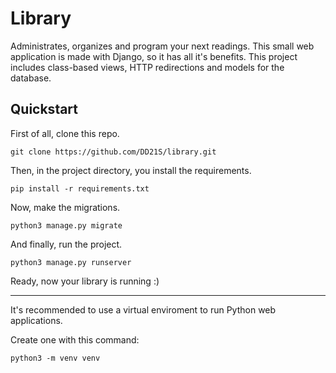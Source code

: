 # Library

Administrates, organizes and program your next readings. This small web application is made with Django, so it has all it's benefits. This project includes class-based views, HTTP redirections and models for the database.

## Quickstart

First of all, clone this repo.

``
git clone https://github.com/DD21S/library.git
``

Then, in the project directory, you install the requirements.

``
pip install -r requirements.txt
``

Now, make the migrations.

``
python3 manage.py migrate
``

And finally, run the project.

``
python3 manage.py runserver
``

Ready, now your library is running :&#41;

---

It's recommended to use a virtual enviroment to run Python web applications.

Create one with this command:

``
python3 -m venv venv
``
